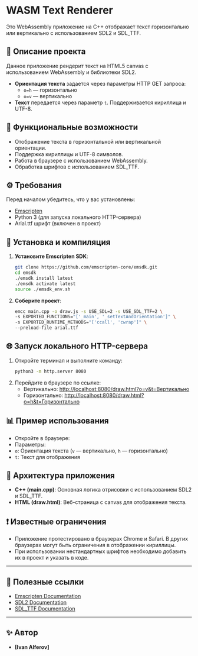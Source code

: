 # WASM Text Renderer

Это WebAssembly приложение на C++ отображает текст горизонтально или вертикально с использованием SDL2 и SDL_TTF.

## 📌 Описание проекта

Данное приложение рендерит текст на HTML5 canvas с использованием WebAssembly и библиотеки SDL2.

- **Ориентация текста** задается через параметры HTTP GET запроса:
  - `o=h` — горизонтально
  - `o=v` — вертикально
- **Текст** передается через параметр `t`. Поддерживается кириллица и UTF-8.

## 🚀 Функциональные возможности

- Отображение текста в горизонтальной или вертикальной ориентации.
- Поддержка кириллицы и UTF-8 символов.
- Работа в браузере с использованием WebAssembly.
- Обработка шрифтов с использованием SDL_TTF.

## ⚙️ Требования

Перед началом убедитесь, что у вас установлены:

- [Emscripten](https://kripken.github.io/emscripten-site/docs/getting_started/downloads.html)
- Python 3 (для запуска локального HTTP-сервера)
- Arial.ttf шрифт (включен в проект)

## 🔧 Установка и компиляция

1. **Установите Emscripten SDK**:

   ```sh
   git clone https://github.com/emscripten-core/emsdk.git
   cd emsdk
   ./emsdk install latest
   ./emsdk activate latest
   source ./emsdk_env.sh
   ```

2. **Соберите проект**:
   ```sh
   emcc main.cpp -o draw.js -s USE_SDL=2 -s USE_SDL_TTF=2 \
   -s EXPORTED_FUNCTIONS="['_main', '_setTextAndOrientation']" \
   -s EXPORTED_RUNTIME_METHODS="['ccall', 'cwrap']" \
   --preload-file arial.ttf
   ```

## 🌐 Запуск локального HTTP-сервера

1. Откройте терминал и выполните команду:
   ```sh
   python3 -m http.server 8080
   ```
2. Перейдите в браузере по ссылке:
   - Вертикально: [http://localhost:8080/draw.html?o=v&t=Вертикально](http://localhost:8080/draw.html?o=v&t=Вертикально)
   - Горизонтально: [http://localhost:8080/draw.html?o=h&t=Горизонтально](http://localhost:8080/draw.html?o=h&t=Горизонтально)

## 📊 Пример использования

- Откройте в браузере:
- Параметры:
- `o`: Ориентация текста (`v` — вертикально, `h` — горизонтально)
- `t`: Текст для отображения

## 🧩 Архитектура приложения

- **C++ (main.cpp)**: Основная логика отрисовки с использованием SDL2 и SDL_TTF.
- **HTML (draw.html)**: Веб-страница с canvas для отображения текста.

## ❗️ Известные ограничения

- Приложение протестировано в браузерах Chrome и Safari. В других браузерах могут быть ограничения в отображении кириллицы.
- При использовании нестандартных шрифтов необходимо добавить их в проект и указать в коде.

---

## 🔗 Полезные ссылки

- [Emscripten Documentation](https://emscripten.org/docs/)
- [SDL2 Documentation](https://wiki.libsdl.org/FrontPage)
- [SDL_TTF Documentation](https://www.libsdl.org/projects/SDL_ttf/)

---

## ✨ Автор

- **[Ivan Alferov]**
